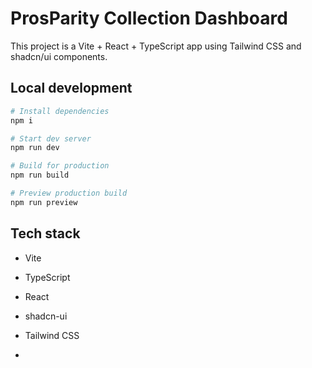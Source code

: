 # ProsParity Collection Dashboard

This project is a Vite + React + TypeScript app using Tailwind CSS and shadcn/ui components.

## Local development

```sh
# Install dependencies
npm i

# Start dev server
npm run dev

# Build for production
npm run build

# Preview production build
npm run preview
```

## Tech stack

- Vite
- TypeScript
- React
- shadcn-ui
- Tailwind CSS

- 
